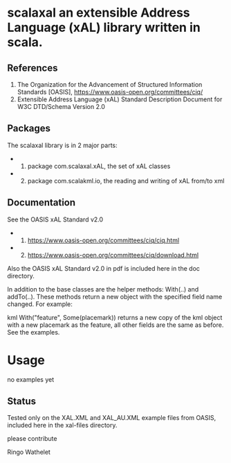 # scalaxal an extensible Address Language (xAL) library written in scala.

## References
 
1) The Organization for the Advancement of Structured Information Standards [OASIS], https://www.oasis-open.org/committees/ciq/
2) Extensible Address Language (xAL) Standard Description Document for W3C DTD/Schema Version 2.0

## Packages

The scalaxal library is in 2 major parts:
- 1) package com.scalaxal.xAL, the set of xAL classes
- 2) package com.scalakml.io, the reading and writing of xAL from/to xml

## Documentation

See the OASIS xAL Standard v2.0

- 1) https://www.oasis-open.org/committees/ciq/ciq.html
- 2) https://www.oasis-open.org/committees/ciq/download.html

Also the OASIS xAL Standard v2.0 in pdf is included here in the doc directory.

In addition to the base classes are the helper methods: With(..) and addTo(..). 
These methods return a new object with the specified field name changed. For example:

kml With("feature", Some(placemark))
returns a new copy of the kml object with a new placemark as the feature, 
all other fields are the same as before. See the examples.

# Usage

no examples yet

## Status

Tested only on the XAL.XML and XAL_AU.XML example files from OASIS, included here in the xal-files directory.

please contribute

Ringo Wathelet

